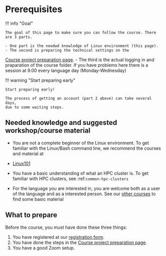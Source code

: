 # Prerequisites

!!! info "Goal"

    The goal of this page to make sure you can follow the course. There are 3 parts.

    - One part is the needwd knowledge of Linux environment (this page).
    - The second is preparing the technical settings on the
[Course project preparation page](preparation_course.md).
    - The third is the actual logging in and praparation of the course folder.
If you have problems here there is a session at 9.00 every language day (Monday-Wednesday)

!!! warning "Start preparing early"

    Start preparing early!

    The process of getting an account (part 2 above) can take several days,
    due to some waiting steps.

## Needed knowledge and suggested workshop/course material

- You are not a complete beginner of the Linux environment.
  To get familiar with the Linux/Bash command line,
  we recommend the courses and material at

- [Linux101](https://hpc2n.github.io/linux-command-line-101/)

- You have a basic understanding of what an HPC cluster is.
  To get familiar with HPC clusters,
  see :ref:`common-hpc-clusters`

- For the language you are interested in,
you are welcome both as a user of the language and as a interested person.
See our [other courses](./common/other_courses.md) to find some basic material
    
## What to prepare

Before the course, you must have done these three things:

1. You have registered at our [registration form](https://www.hpc2n.umu.se/events/courses/2025/fall/r-matlab-julia).
2. You have done the steps in the [Course project preparation page](preparation_course.md).
3. You have a good Zoom setup.


<!-- 

RJCB: I think this is misleading:
learners perfectly get away with this,
as we teachers tell all they need to know.
I think these study prerequirements do more damage than good.

These are the things you need to follow the course:

- You have a basic understanding of what an HPC cluster is.
  To get familiar with HPC clusters,
  see [our material on HPC clusters](common/hpc_clusters.md)
- You are not a complete beginner of the Linux environment.
  To get familiar with the Linux/Bash command line,
  we recommend the courses and material at
  [our collection of other courses](common/other_courses.md)

-->
